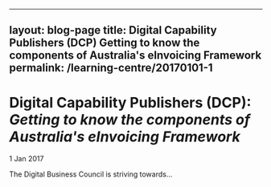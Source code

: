  ---
layout: blog-page
title: Digital Capability Publishers (DCP) Getting to know the components of Australia\'s eInvoicing Framework
permalink: /learning-centre/20170101-1
---

# Digital Capability Publishers (DCP): *Getting to know the components of Australia's eInvoicing Framework*

1 Jan 2017

The Digital Business Council is striving towards...



